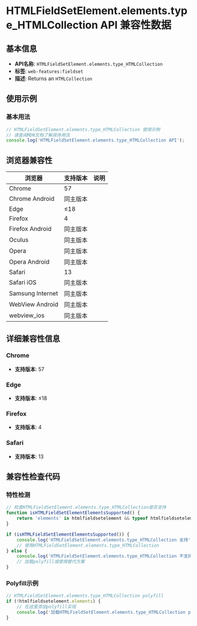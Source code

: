 # HTMLFieldSetElement.elements.type_HTMLCollection API 兼容性数据

## 基本信息

- **API名称**: `HTMLFieldSetElement.elements.type_HTMLCollection`
- **标签**: `web-features:fieldset`
- **描述**: Returns an `HTMLCollection`

## 使用示例

### 基本用法

```javascript
// HTMLFieldSetElement.elements.type_HTMLCollection 使用示例
// 请查阅MDN文档了解具体用法
console.log('HTMLFieldSetElement.elements.type_HTMLCollection API');
```

## 浏览器兼容性

| 浏览器 | 支持版本 | 说明 |
|--------|----------|------|
| Chrome | 57 |  |
| Chrome Android | 同主版本 |  |
| Edge | ≤18 |  |
| Firefox | 4 |  |
| Firefox Android | 同主版本 |  |
| Oculus | 同主版本 |  |
| Opera | 同主版本 |  |
| Opera Android | 同主版本 |  |
| Safari | 13 |  |
| Safari iOS | 同主版本 |  |
| Samsung Internet | 同主版本 |  |
| WebView Android | 同主版本 |  |
| webview_ios | 同主版本 |  |

## 详细兼容性信息

### Chrome

- **支持版本**: 57

### Edge

- **支持版本**: ≤18

### Firefox

- **支持版本**: 4

### Safari

- **支持版本**: 13

## 兼容性检查代码

### 特性检测

```javascript
// 检查HTMLFieldSetElement.elements.type_HTMLCollection是否支持
function isHTMLFieldSetElementElementsSupported() {
    return 'elements' in htmlfieldsetelement && typeof htmlfieldsetelement.elements === 'function';
}

if (isHTMLFieldSetElementElementsSupported()) {
    console.log('HTMLFieldSetElement.elements.type_HTMLCollection 支持');
    // 使用HTMLFieldSetElement.elements.type_HTMLCollection
} else {
    console.log('HTMLFieldSetElement.elements.type_HTMLCollection 不支持，需要polyfill');
    // 加载polyfill或使用替代方案
}
```

### Polyfill示例

```javascript
// HTMLFieldSetElement.elements.type_HTMLCollection polyfill
if (!htmlfieldsetelement.elements) {
    // 在这里添加polyfill实现
    console.log('加载HTMLFieldSetElement.elements.type_HTMLCollection polyfill');
}
```

